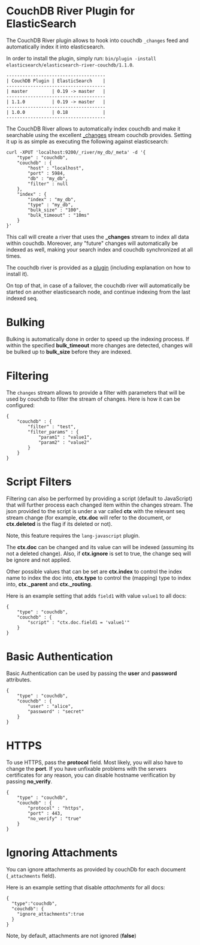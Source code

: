 CouchDB River Plugin for ElasticSearch
==================================

The CouchDB River plugin allows to hook into couchdb `_changes` feed and automatically index it into elasticsearch.

In order to install the plugin, simply run: `bin/plugin -install elasticsearch/elasticsearch-river-couchdb/1.1.0`.

    -------------------------------------
    | CouchDB Plugin | ElasticSearch    |
    -------------------------------------
    | master         | 0.19 -> master   |
    -------------------------------------
    | 1.1.0          | 0.19 -> master   |
    -------------------------------------
    | 1.0.0          | 0.18             |
    -------------------------------------

The CouchDB River allows to automatically index couchdb and make it searchable using the excellent [_changes](http://guide.couchdb.org/draft/notifications.html) stream couchdb provides. Setting it up is as simple as executing the following against elasticsearch:

	curl -XPUT 'localhost:9200/_river/my_db/_meta' -d '{
	    "type" : "couchdb",
	    "couchdb" : {
	        "host" : "localhost",
	        "port" : 5984,
	        "db" : "my_db",
	        "filter" : null
	    },
	    "index" : {
	        "index" : "my_db",
	        "type" : "my_db",
	        "bulk_size" : "100",
	        "bulk_timeout" : "10ms"
	    }
	}'

This call will create a river that uses the **_changes** stream to index all data within couchdb. Moreover, any "future" changes will automatically be indexed as well, making your search index and couchdb synchronized at all times.

The couchdb river is provided as a [plugin](https://github.com/elasticsearch/elasticsearch-river-couchdb) (including explanation on how to install it).

On top of that, in case of a failover, the couchdb river will automatically be started on another elasticsearch node, and continue indexing from the last indexed seq.

Bulking
======

Bulking is automatically done in order to speed up the indexing process. If within the specified **bulk_timeout** more changes are detected, changes will be bulked up to **bulk_size** before they are indexed.

Filtering
======

The `changes` stream allows to provide a filter with parameters that will be used by couchdb to filter the stream of changes. Here is how it can be configured:

	{
	    "couchdb" : {
	        "filter" : "test",
	        "filter_params" : {
	            "param1" : "value1",
	            "param2" : "value2"
	        }
	    }
	}

Script Filters
=========

Filtering can also be performed by providing a script (default to JavaScript) that will further process each changed item within the changes stream. The json provided to the script is under a var called **ctx** with the relevant seq stream change (for example, **ctx.doc** will refer to the document, or **ctx.deleted** is the flag if its deleted or not).

Note, this feature requires the `lang-javascript` plugin.

The **ctx.doc** can be changed and its value can will be indexed (assuming its not a deleted change). Also, if **ctx.ignore** is set to true, the change seq will be ignore and not applied.

Other possible values that can be set are **ctx.index** to control the index name to index the doc into, **ctx.type** to control the (mapping) type to index into, **ctx._parent** and **ctx._routing**.

Here is an example setting that adds `field1` with value `value1` to all docs:

	{
	    "type" : "couchdb",
	    "couchdb" : {
	        "script" : "ctx.doc.field1 = 'value1'"
	    }
	}

Basic Authentication
===============

Basic Authentication can be used by passing the **user** and **password** attributes.

	{
	    "type" : "couchdb",
	    "couchdb" : {
	        "user" : "alice",
	        "password" : "secret"
	    }
	}

HTTPS
=====

To use HTTPS, pass the **protocol** field. Most likely, you will also have to change the **port**. If you have unfixable problems with the servers certificates for any reason, you can disable hostname verification by passing **no_verify**.

	{
	    "type" : "couchdb",
	    "couchdb" : {
	        "protocol" : "https",
	        "port" : 443,
	        "no_verify" : "true"
	    }
	}


Ignoring Attachments
====================

You can ignore attachments as provided by couchDb for each document (`_attachments` field).

Here is an example setting that disable *attachments* for all docs:

	{
	  "type":"couchdb",
	  "couchdb": {
	    "ignore_attachments":true
	  }
	}

Note, by default, attachments are not ignored (**false**)
